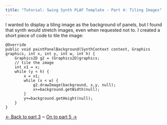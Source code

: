 ```yaml
---
title: "Tutorial: Swing Synth PLAF Template - Part 4: Tiling Images"
---
```

<p>I wanted to display a tiling image as the background of panels, but I found that synth would stretch images, even when requested not to. I created a short piece of code to tile the image:</p>

	@Override
	public void paintPanelBackground(SynthContext context, Graphics graphics, int x, int y, int w, int h) {
	    Graphics2D g2 = (Graphics2D)graphics;
	    // tile the image
	    int x1 = x;
	    while (y < h) {
	        x = x1;
	        while (x < w) {
	            g2.drawImage(background, x,y, null);
	            x+=background.getWidth(null);
	        }
	        y+=background.getHeight(null);
	    }
	}

<p><a href="/content/tutorial-swing-synth-plaf-template-part-3-custom-painter">&larr; Back to part 3</a> ~ <a href="/content/tutorial-swing-synth-plaf-template-part-5-gradients">On to part 5 &rarr;</a></p>
